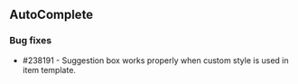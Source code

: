 ## AutoComplete
  
### Bug fixes

* \#238191 - Suggestion box works properly when custom style is used in item template.


